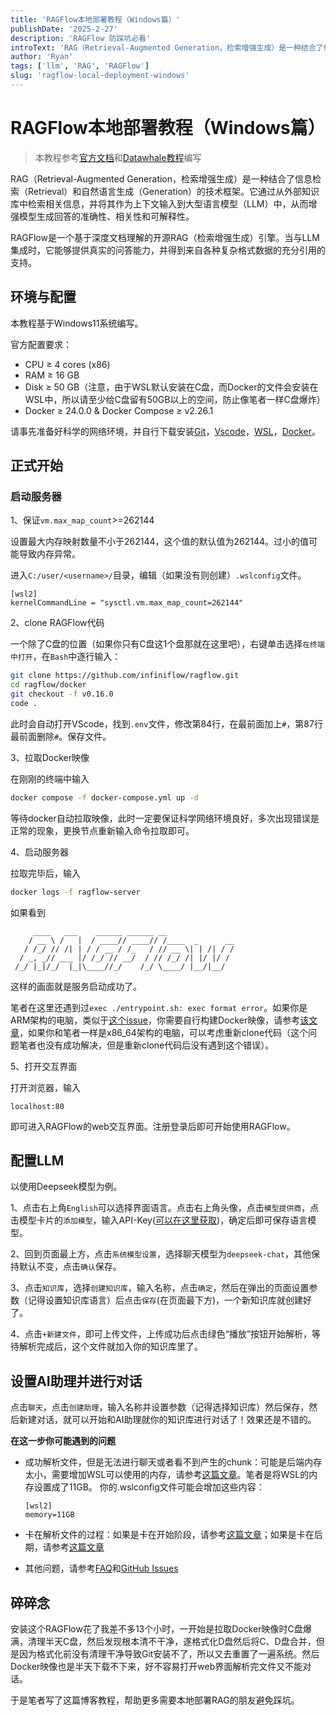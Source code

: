 ```yaml
---
title: 'RAGFlow本地部署教程（Windows篇）'
publishDate: '2025-2-27'
description: 'RAGFlow 防踩坑必看'
introText: 'RAG（Retrieval-Augmented Generation，检索增强生成）是一种结合了信息检索（Retrieval）和自然语言生成（Generation）的技术框架。它通过从外部知识库中检索相关信息，并将其作为上下文输入到大型语言模型（LLM）中，从而增强模型生成回答的准确性、相关性和可解释性。RAGFlow是一个基于深度文档理解的开源RAG（检索增强生成）引擎。当与LLM集成时，它能够提供真实的问答能力，并得到来自各种复杂格式数据的充分引用的支持。'
author: 'Ryan'
tags: ['llm', 'RAG', 'RAGFlow']
slug: 'ragflow-local-deployment-windows'
---
```


# RAGFlow本地部署教程（Windows篇）

> 本教程参考[官方文档](https://ragflow.io/docs/dev/)和[Datawhale教程](https://mp.weixin.qq.com/s/p6iwPz3LCv3QI7d-b2u1rA)编写

RAG（Retrieval-Augmented Generation，检索增强生成）是一种结合了信息检索（Retrieval）和自然语言生成（Generation）的技术框架。它通过从外部知识库中检索相关信息，并将其作为上下文输入到大型语言模型（LLM）中，从而增强模型生成回答的准确性、相关性和可解释性。

RAGFlow是一个基于深度文档理解的开源RAG（检索增强生成）引擎。当与LLM集成时，它能够提供真实的问答能力，并得到来自各种复杂格式数据的充分引用的支持。

## 环境与配置

本教程基于Windows11系统编写。

官方配置要求：

- CPU ≥ 4 cores (x86)
- RAM ≥ 16 GB
- Disk ≥ 50 GB（注意，由于WSL默认安装在C盘，而Docker的文件会安装在WSL中，所以请至少给C盘留有50GB以上的空间，防止像笔者一样C盘爆炸）
- Docker ≥ 24.0.0 & Docker Compose ≥ v2.26.1

请事先准备好科学的网络环境，并自行下载安装[Git](https://git-scm.com/downloads)，[Vscode](https://code.visualstudio.com)，[WSL](https://learn.microsoft.com/zh-cn/windows/wsl/install)，[Docker](https://docs.docker.com/desktop/setup/install/windows-install/)。

## 正式开始

### 启动服务器

1、保证`vm.max_map_count`>=262144

设置最大内存映射数量不小于262144，这个值的默认值为262144。过小的值可能导致内存异常。

进入`C:/user/<username>/`目录，编辑（如果没有则创建）`.wslconfig`文件。

```plaintext
[wsl2]
kernelCommandLine = "sysctl.vm.max_map_count=262144"
```

2、clone RAGFlow代码

一个除了C盘的位置（如果你只有C盘这1个盘那就在这里吧），右键单击选择`在终端中打开`，在`Bash`中逐行输入：

```bash
git clone https://github.com/infiniflow/ragflow.git
cd ragflow/docker
git checkout -f v0.16.0
code .
```

此时会自动打开VScode，找到`.env`文件，修改第84行，在最前面加上`#`，第87行最前面删除`#`。保存文件。

3、拉取Docker映像

在刚刚的终端中输入

```bash
docker compose -f docker-compose.yml up -d
```

等待docker自动拉取映像，此时一定要保证科学网络环境良好，多次出现错误是正常的现象，更换节点重新输入命令拉取即可。

4、启动服务器

拉取完毕后，输入

```bash
docker logs -f ragflow-server
```

如果看到

```plaintext
     ____   ___    ______ ______ __
    / __ \ /   |  / ____// ____// /____  _      __
   / /_/ // /| | / / __ / /_   / // __ \| | /| / /
  / _, _// ___ |/ /_/ // __/  / // /_/ /| |/ |/ /
 /_/ |_|/_/  |_|\____//_/    /_/ \____/ |__/|__/

```

这样的画面就是服务启动成功了。

笔者在这里还遇到过`exec ./entrypoint.sh: exec format error`。如果你是ARM架构的电脑，类似于[这个issue](https://github.com/infiniflow/ragflow/issues/5332)，你需要自行构建Docker映像，请参考[该文章](https://ragflow.io/docs/dev/build_docker_image)，如果你和笔者一样是x86_64架构的电脑，可以考虑重新clone代码（这个问题笔者也没有成功解决，但是重新clone代码后没有遇到这个错误）。

5、打开交互界面

打开浏览器，输入

```plaintext
localhost:80
```

即可进入RAGFlow的web交互界面。注册登录后即可开始使用RAGFlow。

## 配置LLM

以使用Deepseek模型为例。

1、点击右上角`English`可以选择界面语言。点击右上角头像，点击`模型提供商`，点击模型卡片的`添加模型`，输入API-Key([可以在这里获取](https://platform.deepseek.com/usage))，确定后即可保存语言模型。

2、回到页面最上方，点击`系统模型设置`，选择聊天模型为`deepseek-chat`，其他保持默认不变，点击`确认`保存。

3、点击`知识库`，选择`创建知识库`，输入名称，点击`确定`，然后在弹出的页面设置参数（记得设置知识库语言）后点击`保存`(在页面最下方)，一个新知识库就创建好了。

4、点击`+新建文件`，即可上传文件，上传成功后点击绿色“播放”按钮开始解析，等待解析完成后，这个文件就加入你的知识库里了。

## 设置AI助理并进行对话

点击`聊天`，点击`创建助理`，输入名称并设置参数（记得选择知识库）然后保存，然后新建对话，就可以开始和AI助理就你的知识库进行对话了！效果还是不错的。

**在这一步你可能遇到的问题**

- 成功解析文件，但是无法进行聊天或者看不到产生的chunk：可能是后端内存太小，需要增加WSL可以使用的内存，请参考[这篇文章](https://learn.microsoft.com/zh-cn/windows/wsl/wsl-config#wslconfig)。笔者是将WSL的内存设置成了11GB。
  你的.wslconfig文件可能会增加这些内容：

  ```plaintext
  [wsl2]
  memory=11GB
  ```

- 卡在解析文件的过程：如果是卡在开始阶段，请参考[这篇文章](https://ragflow.io/docs/dev/faq#why-does-my-document-parsing-stall-at-under-one-percent)；如果是卡在后期，请参考[这篇文章](https://ragflow.io/docs/dev/faq#why-does-my-pdf-parsing-stall-near-completion-while-the-log-does-not-show-any-error)

- 其他问题，请参考[FAQ](https://ragflow.io/docs/dev/faq)和[GitHub Issues](https://github.com/infiniflow/ragflow/issues)

## 碎碎念

安装这个RAGFlow花了我差不多13个小时，一开始是拉取Docker映像时C盘爆满，清理半天C盘，然后发现根本清不干净，遂格式化D盘然后将C、D盘合并，但是因为格式化前没有清理干净导致Git安装不了，所以又去重置了一遍系统。然后Docker映像也是半天下载不下来，好不容易打开web界面解析完文件又不能对话。

于是笔者写了这篇博客教程，帮助更多需要本地部署RAG的朋友避免踩坑。
